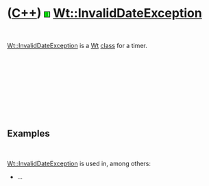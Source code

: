 



 

 

 

 

 

([C++](Cpp.md)) ![Wt](PicWt.png) [Wt::InvalidDateException](CppInvalidDateException.md)
=========================================================================================

 

[Wt::InvalidDateException](CppInvalidDateException.md) is a
[Wt](CppWt.md) [class](CppClass.md) for a timer.

 

 

 

 

 

Examples
--------

 

[Wt::InvalidDateException](CppInvalidDateException.md) is used in,
among others:

-   ...

 

 

 

 

 





 



